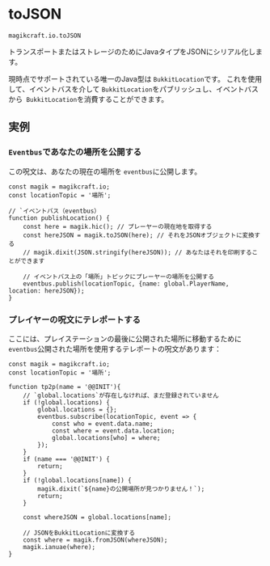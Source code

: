 # toJSON

`magikcraft.io.toJSON`

トランスポートまたはストレージのためにJavaタイプをJSONにシリアル化します。

現時点でサポートされている唯一のJava型は `BukkitLocation`です。 これを使用して、イベントバスを介して `BukkitLocation`をパブリッシュし、イベントバスから` BukkitLocation`を消費することができます。

## 実例

### `Eventbus`であなたの場所を公開する

この呪文は、あなたの現在の場所を `eventbus`に公開します。

```
const magik = magikcraft.io;
const locationTopic = '場所';

// `イベントバス（eventbus）
function publishLocation() {
    const here = magik.hic(); // プレーヤーの現在地を取得する
    const hereJSON = magik.toJSON(here); // それをJSONオブジェクトに変換する
    // magik.dixit(JSON.stringify(hereJSON)); // あなたはそれを印刷することができます

    // イベントバス上の「場所」トピックにプレーヤーの場所を公開する
    eventbus.publish(locationTopic, {name: global.PlayerName, location: hereJSON});
}
```

### プレイヤーの呪文にテレポートする

ここには、プレイステーションの最後に公開された場所に移動するために `eventbus`公開された場所を使用するテレポートの呪文があります：

```
const magik = magikcraft.io;
const locationTopic = '場所';

function tp2p(name = '@@INIT'){
    // `global.locations`が存在しなければ、まだ登録されていません
    if (!global.locations) {
        global.locations = {};
        eventbus.subscribe(locationTopic, event => {
            const who = event.data.name;
            const where = event.data.location;
            global.locations[who] = where;
        });
    }
    if (name === '@@INIT') {
        return;
    }
    if (!global.locations[name]) {
        magik.dixit(`${name}の公開場所が見つかりません！`);
        return;
    }

    const whereJSON = global.locations[name];

    // JSONをBukkitLocationに変換する
    const where = magik.fromJSON(whereJSON);
    magik.ianuae(where);
}
```